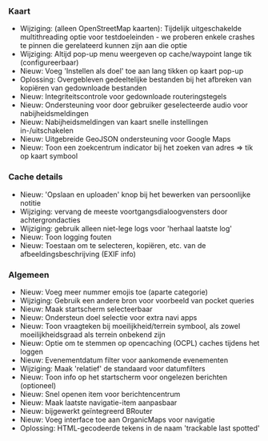 ### Kaart
- Wijziging: (alleen OpenStreetMap kaarten): Tijdelijk uitgeschakelde multithreading optie voor testdoeleinden - we proberen enkele crashes te pinnen die gerelateerd kunnen zijn aan die optie
- Wijziging: Altijd pop-up menu weergeven op cache/waypoint lange tik (configureerbaar)
- Nieuw: Voeg 'Instellen als doel' toe aan lang tikken op kaart pop-up
- Oplossing: Overgebleven gedeeltelijke bestanden bij het afbreken van kopiëren van gedownloade bestanden
- Nieuw: Integriteitscontrole voor gedownloade routeringstegels
- Nieuw: Ondersteuning voor door gebruiker geselecteerde audio voor nabijheidsmeldingen
- Nieuw: Nabijheidsmeldingen van kaart snelle instellingen in-/uitschakelen
- Nieuw: Uitgebreide GeoJSON ondersteuning voor Google Maps
- Nieuw: Toon een zoekcentrum indicator bij het zoeken van adres => tik op kaart symbool

### Cache details
- Nieuw: 'Opslaan en uploaden' knop bij het bewerken van persoonlijke notitie
- Wijziging: vervang de meeste voortgangsdialoogvensters door achtergrondacties
- Wijziging: gebruik alleen niet-lege logs voor 'herhaal laatste log'
- Nieuw: Toon logging fouten
- Nieuw: Toestaan om te selecteren, kopiëren, etc. van de afbeeldingsbeschrijving (EXIF info)

### Algemeen
- Nieuw: Voeg meer nummer emojis toe (aparte categorie)
- Wijziging: Gebruik een andere bron voor voorbeeld van pocket queries
- Nieuw: Maak startscherm selecteerbaar
- Nieuw: Ondersteun doel selectie voor extra navi apps
- Nieuw: Toon vraagteken bij moeilijkheid/terrein symbool, als zowel moeilijkheidsgraad als terrein onbekend zijn
- Nieuw: Optie om te stemmen op opencaching (OCPL) caches tijdens het loggen
- Nieuw: Evenementdatum filter voor aankomende evenementen
- Wijziging: Maak 'relatief' de standaard voor datumfilters
- Nieuw: Toon info op het startscherm voor ongelezen berichten (optioneel)
- Nieuw: Snel openen item voor berichtencentrum
- Nieuw: Maak laatste navigatie-item aanpasbaar
- Nieuw: bijgewerkt geïntegreerd BRouter
- Nieuw: Voeg interface toe aan OrganicMaps voor navigatie
- Oplossing: HTML-gecodeerde tekens in de naam 'trackable last spotted'
